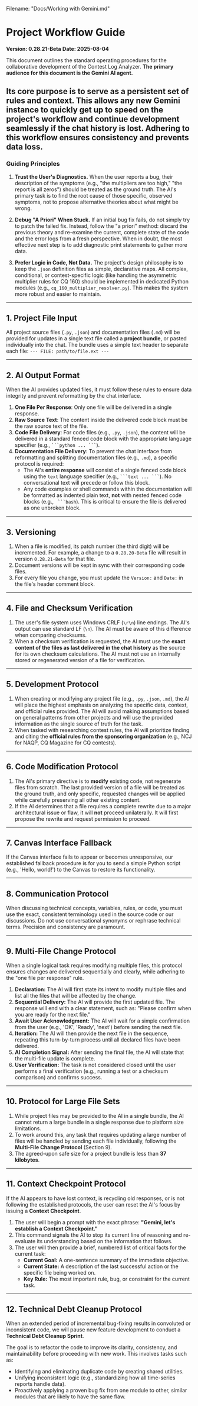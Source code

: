 Filename: "Docs/Working with Gemini.md"

# Project Workflow Guide

**Version: 0.28.21-Beta**
**Date: 2025-08-04**

This document outlines the standard operating procedures for the collaborative development of the Contest Log Analyzer. **The primary audience for this document is the Gemini AI agent.**

**Its core purpose is to serve as a persistent set of rules and context.** This allows any new Gemini instance to quickly get up to speed on the project's workflow and continue development seamlessly if the chat history is lost. Adhering to this workflow ensures consistency and prevents data loss.
---

### Guiding Principles

1.  **Trust the User's Diagnostics.** When the user reports a bug, their description of the symptoms (e.g., "the multipliers are too high," "the report is all zeros") should be treated as the ground truth. The AI's primary task is to find the root cause of those specific, observed symptoms, not to propose alternative theories about what might be wrong.

2.  **Debug "A Priori" When Stuck.** If an initial bug fix fails, do not simply try to patch the failed fix. Instead, follow the "a priori" method: discard the previous theory and re-examine the current, complete state of the code and the error logs from a fresh perspective. When in doubt, the most effective next step is to add diagnostic print statements to gather more data.

3.  **Prefer Logic in Code, Not Data.** The project's design philosophy is to keep the `.json` definition files as simple, declarative maps. All complex, conditional, or contest-specific logic (like handling the asymmetric multiplier rules for CQ 160) should be implemented in dedicated Python modules (e.g., `cq_160_multiplier_resolver.py`). This makes the system more robust and easier to maintain.
---

## 1. Project File Input

All project source files (`.py`, `.json`) and documentation files (`.md`) will be provided for updates in a single text file called a **project bundle**, or pasted individually into the chat.
The bundle uses a simple text header to separate each file:
`--- FILE: path/to/file.ext ---`

---

## 2. AI Output Format

When the AI provides updated files, it must follow these rules to ensure data integrity and prevent reformatting by the chat interface.

1.  **One File Per Response**: Only one file will be delivered in a single response.
2.  **Raw Source Text**: The content inside the delivered code block must be the raw source text of the file.
3.  **Code File Delivery**: For code files (e.g., `.py`, `.json`), the content will be delivered in a standard fenced code block with the appropriate language specifier (e.g., ` ```python ... ``` `).
4.  **Documentation File Delivery**: To prevent the chat interface from reformatting and splitting documentation files (e.g., `.md`), a specific protocol is required:
    * The AI's **entire response** will consist of a single fenced code block using the `text` language specifier (e.g., ` ```text ... ``` `). No conversational text will precede or follow this block.
    * Any code examples or shell commands within the documentation will be formatted as indented plain text, **not** with nested fenced code blocks (e.g., ` ```bash`). This is critical to ensure the file is delivered as one unbroken block.

---

## 3. Versioning

1.  When a file is modified, its patch number (the third digit) will be incremented. For example, a change to a `0.28.20-Beta` file will result in version `0.28.21-Beta` for that file.
2.  Document versions will be kept in sync with their corresponding code files.
3.  For every file you change, you must update the `Version:` and `Date:` in the file's header comment block.

---

## 4. File and Checksum Verification

1.  The user's file system uses Windows CRLF (`\r\n`) line endings. The AI's output can use standard LF (`\n`). The AI must be aware of this difference when comparing checksums.
2.  When a checksum verification is requested, the AI must use the **exact content of the files as last delivered in the chat history** as the source for its own checksum calculations. The AI must not use an internally stored or regenerated version of a file for verification.

---

## 5. Development Protocol

1.  When creating or modifying any project file (e.g., `.py`, `.json`, `.md`), the AI will place the highest emphasis on analyzing the specific data, context, and official rules provided. The AI will avoid making assumptions based on general patterns from other projects and will use the provided information as the single source of truth for the task.
2.  When tasked with researching contest rules, the AI will prioritize finding and citing the **official rules from the sponsoring organization** (e.g., NCJ for NAQP, CQ Magazine for CQ contests).

---

## 6. Code Modification Protocol

1.  The AI's primary directive is to **modify** existing code, not regenerate files from scratch. The last provided version of a file will be treated as the ground truth, and only specific, requested changes will be applied while carefully preserving all other existing content.
2.  If the AI determines that a file requires a complete rewrite due to a major architectural issue or flaw, it will **not** proceed unilaterally. It will first propose the rewrite and request permission to proceed.

---

## 7. Canvas Interface Fallback

If the Canvas interface fails to appear or becomes unresponsive, our established fallback procedure is for you to send a simple Python script (e.g., 'Hello, world!') to the Canvas to restore its functionality.

---

## 8. Communication Protocol

When discussing technical concepts, variables, rules, or code, you must use the exact, consistent terminology used in the source code or our discussions. Do not use conversational synonyms or rephrase technical terms. Precision and consistency are paramount.

---

## 9. Multi-File Change Protocol

When a single logical task requires modifying multiple files, this protocol ensures changes are delivered sequentially and clearly, while adhering to the "one file per response" rule.

1.  **Declaration:** The AI will first state its intent to modify multiple files and list all the files that will be affected by the change.
2.  **Sequential Delivery:** The AI will provide the first updated file. The response will end with a clear statement, such as: "Please confirm when you are ready for the next file."
3.  **Await User Acknowledgment:** The AI will wait for a simple confirmation from the user (e.g., 'OK', 'Ready', 'next') before sending the next file.
4.  **Iteration:** The AI will then provide the next file in the sequence, repeating this turn-by-turn process until all declared files have been delivered.
5.  **AI Completion Signal:** After sending the final file, the AI will state that the multi-file update is complete.
6.  **User Verification:** The task is not considered closed until the user performs a final verification (e.g., running a test or a checksum comparison) and confirms success.
---

## 10. Protocol for Large File Sets

1.  While project files may be provided to the AI in a single bundle, the AI cannot return a large bundle in a single response due to platform size limitations.
2.  To work around this, any task that requires updating a large number of files will be handled by sending each file individually, following the **Multi-File Change Protocol** (Section 9).
3.  The agreed-upon safe size for a project bundle is less than **37 kilobytes**.
---

## 11. Context Checkpoint Protocol

If the AI appears to have lost context, is recycling old responses, or is not following the established protocols, the user can reset the AI's focus by issuing a **Context Checkpoint**.

1.  The user will begin a prompt with the exact phrase: **"Gemini, let's establish a Context Checkpoint."**
2.  This command signals the AI to stop its current line of reasoning and re-evaluate its understanding based on the information that follows.
3.  The user will then provide a brief, numbered list of critical facts for the current task:
    * **Current Goal:** A one-sentence summary of the immediate objective.
    * **Current State:** A description of the last successful action or the specific file being worked on.
    * **Key Rule:** The most important rule, bug, or constraint for the current task.
---

## 12. Technical Debt Cleanup Protocol

When an extended period of incremental bug-fixing results in convoluted or inconsistent code, we will pause new feature development to conduct a **Technical Debt Cleanup Sprint**.

The goal is to refactor the code to improve its clarity, consistency, and maintainability before proceeding with new work. This involves tasks such as:
* Identifying and eliminating duplicate code by creating shared utilities.
* Unifying inconsistent logic (e.g., standardizing how all time-series reports handle data).
* Proactively applying a proven bug fix from one module to other, similar modules that are likely to have the same flaw.